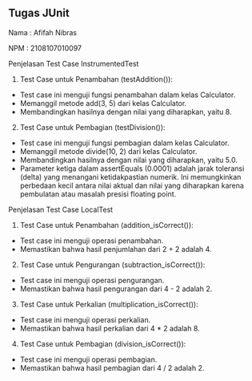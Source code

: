 ## Tugas JUnit ##
Nama : Afifah Nibras

NPM : 2108107010097

Penjelasan Test Case InstrumentedTest

1. Test Case untuk Penambahan (testAddition()):
   
- Test case ini menguji fungsi penambahan dalam kelas Calculator.
- Memanggil metode add(3, 5) dari kelas Calculator.
- Membandingkan hasilnya dengan nilai yang diharapkan, yaitu 8.

 2. Test Case untuk Pembagian (testDivision()):
- Test case ini menguji fungsi pembagian dalam kelas Calculator.
- Memanggil metode divide(10, 2) dari kelas Calculator.
- Membandingkan hasilnya dengan nilai yang diharapkan, yaitu 5.0.
- Parameter ketiga dalam assertEquals (0.0001) adalah jarak toleransi (delta) yang menangani ketidakpastian numerik. Ini memungkinkan perbedaan kecil antara nilai aktual dan nilai yang diharapkan karena pembulatan atau masalah presisi floating point.

Penjelasan Test Case LocalTest

1. Test Case untuk Penambahan (addition_isCorrect()):
- Test case ini menguji operasi penambahan.
- Memastikan bahwa hasil penjumlahan dari 2 + 2 adalah 4.

2. Test Case untuk Pengurangan (subtraction_isCorrect()):
- Test case ini menguji operasi pengurangan.
- Memastikan bahwa hasil pengurangan dari 4 - 2 adalah 2.

3. Test Case untuk Perkalian (multiplication_isCorrect()):
- Test case ini menguji operasi perkalian.
- Memastikan bahwa hasil perkalian dari 4 * 2 adalah 8.

4. Test Case untuk Pembagian (division_isCorrect()):
- Test case ini menguji operasi pembagian.
- Memastikan bahwa hasil pembagian dari 4 / 2 adalah 2.
